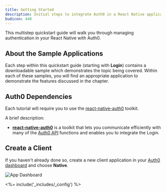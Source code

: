 ```yaml
---
title: Getting Started
description: Initial steps to integrate Auth0 in a React Native application.
budicon: 448
---
```


This multistep quickstart guide will walk you through managing authentication in your React Native with Auth0.

## About the Sample Applications

Each step within this quickstart guide (starting with **Login**) contains a downloadable sample which demonstrates the topic being covered. Within each of these samples, you will find an appropriate application to demonstrate the features discussed in the chapter.

## Auth0 Dependencies

Each tutorial will require you to use the [react-native-auth0](https://github.com/auth0/react-native-auth0) toolkit.

A brief description:

- [**react-native-auth0**](https://github.com/auth0/react-native-auth0) is a toolkit that lets you communicate efficiently with many of the [Auth0 API](/api/info) functions and enables you to integrate the Login.

## Create a Client

If you haven't already done so, create a new client application in your [Auth0 dashboard](${manage_url}/#/applications/${account.clientId}/settings) and choose **Native**.

![App Dashboard](/media/articles/angularjs/app_dashboard.png)

<%= include('_includes/_config') %>
